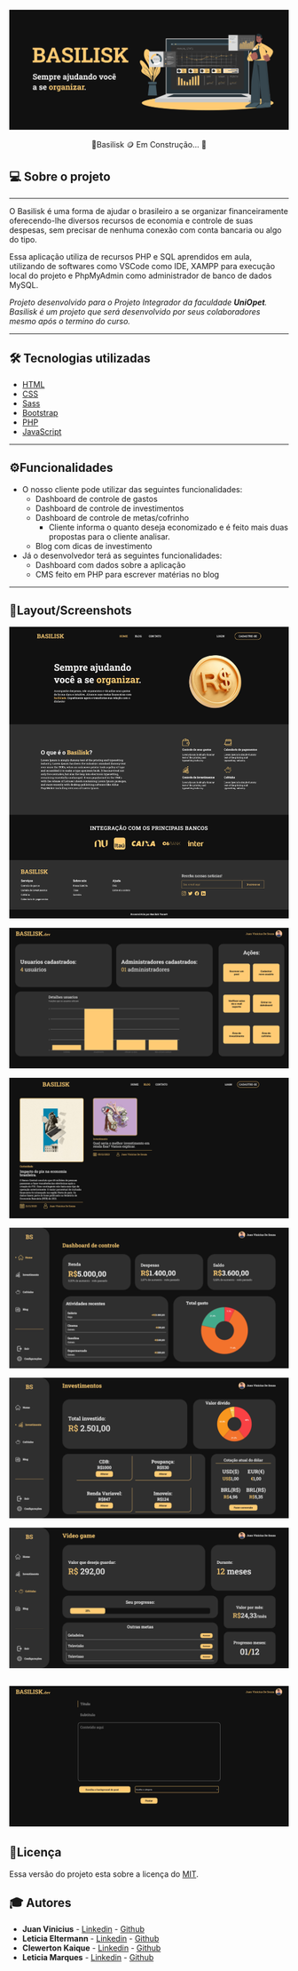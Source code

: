 ![Logo](./src/assets/github/banner.png)
<center>🚧Basilisk 🪙 Em Construção... 🚧 </center>

## 💻 Sobre o projeto
---
O Basilisk é uma forma de ajudar o brasileiro a se organizar financeiramente oferecendo-lhe diversos recursos de economia e controle de suas despesas, sem precisar de nenhuma conexão com conta bancaria ou algo do tipo. 

Essa aplicação utiliza de recursos PHP e SQL aprendidos em aula, utilizando de softwares como VSCode como IDE, XAMPP para execução local do projeto e PhpMyAdmin como administrador de banco de dados MySQL.

*Projeto desenvolvido para o Projeto Integrador da faculdade **UniOpet**. Basilisk é um projeto que será desenvolvido por seus colaboradores mesmo após o termino do curso.*

---
## 🛠️ Tecnologias utilizadas

- [HTML](https://developer.mozilla.org/pt-BR/docs/Learn/HTML)
- [CSS](https://developer.mozilla.org/pt-BR/docs/Learn/CSS)
- [Sass](https://sass-lang.com)
- [Bootstrap](https://getbootstrap.com)
- [PHP](https://www.php.net)
- [JavaScript](https://developer.mozilla.org/pt-BR/docs/Web/JavaScript)
---
## ⚙️Funcionalidades
- O nosso cliente pode utilizar das seguintes funcionalidades: 
	- Dashboard de controle de gastos
	- Dashboard de controle de investimentos
	- Dashboard de controle de metas/cofrinho
		- Cliente informa o quanto deseja economizado e é feito mais duas propostas para o cliente analisar.
	- Blog com dicas de investimento	
- Já o desenvolvedor terá as seguintes funcionalidades:
	- Dashboard com dados sobre a aplicação
	- CMS feito em PHP para escrever matérias no blog
---
## 🎨Layout/Screenshots

![Landing Page](./src/assets/github/landing-page.png)

![Dashboard Admin](./src/assets/github/adm-dashboard.png)

![Blog](./src/assets/github/blog.png)

![Dashboard cliente](./src/assets/github/main-dashboard.png)

![Investimento](./src/assets/github/investimento.png)

![Cofrinho](./src/assets/github/cofrinho.png)

![Editor Blog](./src/assets/github/editor.png)
---
## 📃Licença
Essa versão do projeto esta sobre a licença do [MIT](License.md).

## 🎓 Autores

- **Juan Vinicius** - [Linkedin](https://www.linkedin.com/in/juan-vinicius-dev/) - [Github](github.com/devjuanvinicius)
- **Leticia Eltermann** - [Linkedin](https://www.linkedin.com/in/leticia-eltermann-390974283/) - [Github](https://github.com/leticiael)
- **Clewerton Kaique** - [Linkedin](https://www.linkedin.com/in/clewerton-kaique-santos-silva-125a161b4/) - [Github](https://github.com/leticiael)
- **Leticia Marques** - [Linkedin](https://www.linkedin.com/in/letícia-marques-380690268/) - [Github](https://github.com/leticia-marques-a-p)